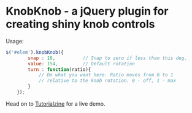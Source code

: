 KnobKnob - a jQuery plugin for creating shiny knob controls
===========================================================

Usage:

```js
$('#elem').knobKnob({
		snap : 10,			// Snap to zero if less than this deg.
		value: 154,			// Default rotation
		turn : function(ratio){
			// Do what you want here. Ratio moves from 0 to 1
			// relative to the knob rotation. 0 - off, 1 - max
		}
	});
``` 

Head on to [Tutorialzine](http://tutorialzine.com/2011/11/pretty-switches-css3-jquery/) for a live demo.
